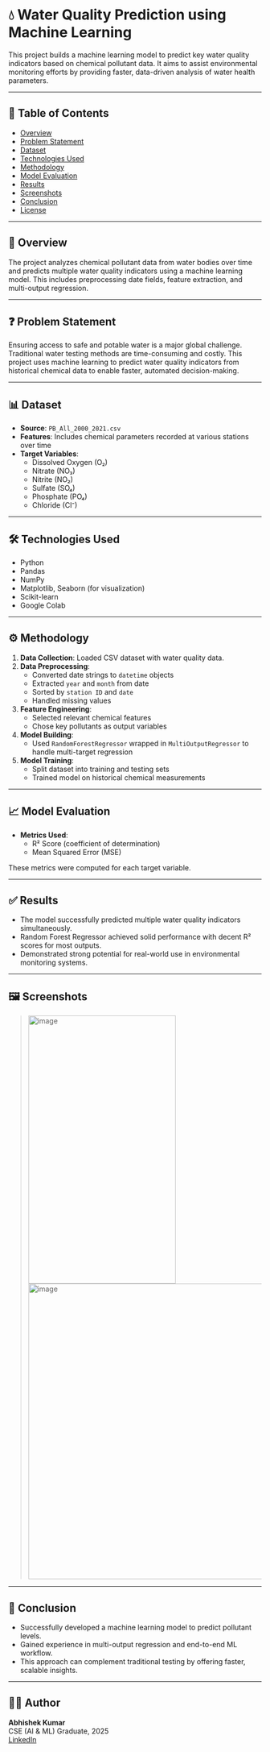 # 💧 Water Quality Prediction using Machine Learning

This project builds a machine learning model to predict key water quality indicators based on chemical pollutant data. It aims to assist environmental monitoring efforts by providing faster, data-driven analysis of water health parameters.

---

## 📌 Table of Contents
- [Overview](#overview)
- [Problem Statement](#problem-statement)
- [Dataset](#dataset)
- [Technologies Used](#technologies-used)
- [Methodology](#methodology)
- [Model Evaluation](#model-evaluation)
- [Results](#results)
- [Screenshots](#screenshots)
- [Conclusion](#conclusion)
- [License](#license)

---

## 🧠 Overview

The project analyzes chemical pollutant data from water bodies over time and predicts multiple water quality indicators using a machine learning model. This includes preprocessing date fields, feature extraction, and multi-output regression.

---

## ❓ Problem Statement

Ensuring access to safe and potable water is a major global challenge. Traditional water testing methods are time-consuming and costly. This project uses machine learning to predict water quality indicators from historical chemical data to enable faster, automated decision-making.

---

## 📊 Dataset

- **Source**: `PB_All_2000_2021.csv`
- **Features**: Includes chemical parameters recorded at various stations over time
- **Target Variables**:
  - Dissolved Oxygen (O₂)
  - Nitrate (NO₃)
  - Nitrite (NO₂)
  - Sulfate (SO₄)
  - Phosphate (PO₄)
  - Chloride (Cl⁻)

---

## 🛠 Technologies Used

- Python
- Pandas
- NumPy
- Matplotlib, Seaborn (for visualization)
- Scikit-learn
- Google Colab

---

## ⚙️ Methodology

1. **Data Collection**: Loaded CSV dataset with water quality data.
2. **Data Preprocessing**:
   - Converted date strings to `datetime` objects
   - Extracted `year` and `month` from date
   - Sorted by `station ID` and `date`
   - Handled missing values
3. **Feature Engineering**:
   - Selected relevant chemical features
   - Chose key pollutants as output variables
4. **Model Building**:
   - Used `RandomForestRegressor` wrapped in `MultiOutputRegressor` to handle multi-target regression
5. **Model Training**:
   - Split dataset into training and testing sets
   - Trained model on historical chemical measurements

---

## 📈 Model Evaluation

- **Metrics Used**:
  - R² Score (coefficient of determination)
  - Mean Squared Error (MSE)

These metrics were computed for each target variable.

---

## ✅ Results

- The model successfully predicted multiple water quality indicators simultaneously.
- Random Forest Regressor achieved solid performance with decent R² scores for most outputs.
- Demonstrated strong potential for real-world use in environmental monitoring systems.

---

## 🖼 Screenshots
> <img width="293" height="532" alt="image" src="https://github.com/user-attachments/assets/08f540ad-6720-469f-8ec6-a6c87ea8765b" />
> <img width="579" height="587" alt="image" src="https://github.com/user-attachments/assets/cc5c70d2-caca-4096-aacd-e19430b657fd" />



---

## 🧾 Conclusion

- Successfully developed a machine learning model to predict pollutant levels.
- Gained experience in multi-output regression and end-to-end ML workflow.
- This approach can complement traditional testing by offering faster, scalable insights.

---

## 🙋‍♂️ Author

**Abhishek Kumar**  
CSE (AI & ML) Graduate, 2025  
[LinkedIn](https://www.linkedin.com/in/abhishek-kr8789417601?utm_source=share&utm_campaign=share_via&utm_content=profile&utm_medium=android_app)
